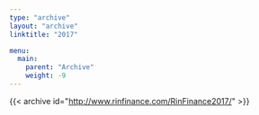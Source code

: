 ```yaml
---
type: "archive"
layout: "archive"
linktitle: "2017"

menu:
  main:
    parent: "Archive"
    weight: -9
---
```


{{< archive id="http://www.rinfinance.com/RinFinance2017/" >}}
